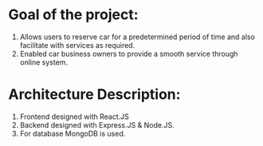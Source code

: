 # Goal of the project:
1. Allows users to reserve car for a predetermined period of time and also facilitate with services as required.
2. Enabled car business owners to provide a smooth service through online system.
# Architecture Description:
1. Frontend designed with React.JS
2. Backend designed with Express.JS & Node.JS.
3. For database MongoDB is used.
